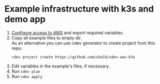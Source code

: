 # Example infrastructure with k3s and demo app

1. [Configure access to AWS](https://docs.cluster.dev/examples-aws-eks/#authentication) and export required variables.
2. Copy all example files to empty dir.  
As an alternative you can use cdev generator to create project from this repo:
    ```
    cdev project create https://github.com/shalb/cdev-aws-k3s
    ```
3. Edit variables in the example's files, if necessary.
4. Run `cdev plan`
5. Run `cdev apply`
